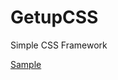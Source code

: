 GetupCSS
======================
Simple CSS Framework

[Sample](http://dl.dropbox.com/u/175530/getup-css/sample.html)
